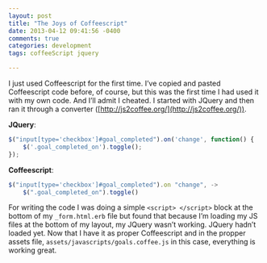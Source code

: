 ```yaml
---
layout: post
title: "The Joys of Coffeescript"
date: 2013-04-12 09:41:56 -0400
comments: true
categories: development
tags: coffeeScript jquery

---
```

I just used Coffeescript for the first time. I’ve copied and pasted Coffeescript code before, of course, but this was the first time I had used it with my own code. And I’ll admit I cheated. I started with JQuery and then ran it through a converter ([http://js2coffee.org/](http://js2coffee.org/)).

**JQuery**:

``` javascript
$("input[type='checkbox']#goal_completed").on('change', function() {
    $('.goal_completed_on').toggle();
});
```

**Coffeescript**:

``` javascript
$("input[type='checkbox']#goal_completed").on "change", ->
    $(".goal_completed_on").toggle()
```

For writing the code I was doing a simple ```<script> </script>``` block at the bottom of my ```_form.html.erb``` file but found that because I’m loading my JS files at the bottom of my layout, my JQuery wasn’t working. JQuery hadn’t loaded yet. Now that I have it as proper Coffeescript and in the propper assets file, ```assets/javascripts/goals.coffee.js``` in this case, everything is working great.